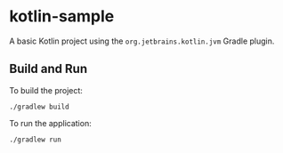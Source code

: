 # kotlin-sample

A basic Kotlin project using the `org.jetbrains.kotlin.jvm` Gradle plugin.

## Build and Run

To build the project:

```
./gradlew build
```

To run the application:

```
./gradlew run
```
